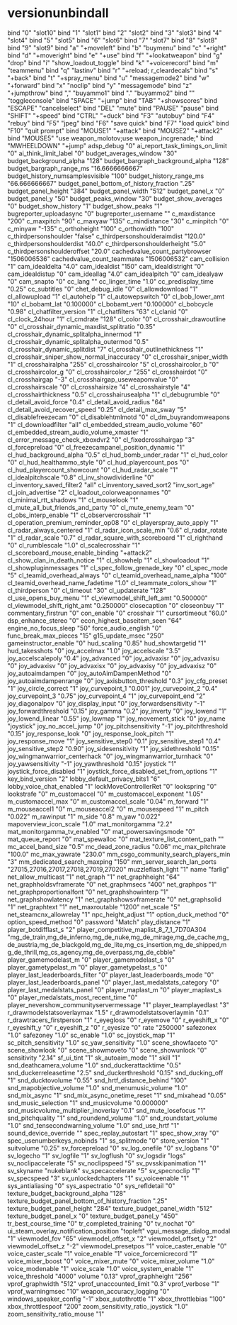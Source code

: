 # versionunbindall
bind "0" "slot10"
bind "1" "slot1"
bind "2" "slot2"
bind "3" "slot3"
bind "4" "slot4"
bind "5" "slot5"
bind "6" "slot6"
bind "7" "slot7"
bind "8" "slot8"
bind "9" "slot9"
bind "a" "+moveleft"
bind "b" "buymenu"
bind "c" "+right"
bind "d" "+moveright"
bind "e" "+use"
bind "f" "+lookatweapon"
bind "g" "drop"
bind "i" "show_loadout_toggle"
bind "k" "+voicerecord"
bind "m" "teammenu"
bind "q" "lastinv"
bind "r" "+reload; r_cleardecals"
bind "s" "+back"
bind "t" "+spray_menu"
bind "u" "messagemode2"
bind "w" "+forward"
bind "x" "noclip"
bind "y" "messagemode"
bind "z" "+jumpthrow"
bind "," "buyammo1"
bind "." "buyammo2"
bind "\" "toggleconsole"
bind "SPACE" "+jump"
bind "TAB" "+showscores"
bind "ESCAPE" "cancelselect"
bind "DEL" "mute"
bind "PAUSE" "pause"
bind "SHIFT" "+speed"
bind "CTRL" "+duck"
bind "F3" "autobuy"
bind "F4" "rebuy"
bind "F5" "jpeg"
bind "F6" "save quick"
bind "F7" "load quick"
bind "F10" "quit prompt"
bind "MOUSE1" "+attack"
bind "MOUSE2" "+attack2"
bind "MOUSE5" "use weapon_molotov;use weapon_incgrenade;"
bind "MWHEELDOWN" "+jump"
adsp_debug "0"
ai_report_task_timings_on_limit "0"
ai_think_limit_label "0"
budget_averages_window "30"
budget_background_alpha "128"
budget_bargraph_background_alpha "128"
budget_bargraph_range_ms "16.6666666667"
budget_history_numsamplesvisible "100"
budget_history_range_ms "66.666666667"
budget_panel_bottom_of_history_fraction ".25"
budget_panel_height "384"
budget_panel_width "512"
budget_panel_x "0"
budget_panel_y "50"
budget_peaks_window "30"
budget_show_averages "0"
budget_show_history "1"
budget_show_peaks "1"
bugreporter_uploadasync "0"
bugreporter_username ""
c_maxdistance "200"
c_maxpitch "90"
c_maxyaw "135"
c_mindistance "30"
c_minpitch "0"
c_minyaw "-135"
c_orthoheight "100"
c_orthowidth "100"
c_thirdpersonshoulder "false"
c_thirdpersonshoulderaimdist "120.0"
c_thirdpersonshoulderdist "40.0"
c_thirdpersonshoulderheight "5.0"
c_thirdpersonshoulderoffset "20.0"
cachedvalue_count_partybrowser "1506006536"
cachedvalue_count_teammates "1506006532"
cam_collision "1"
cam_idealdelta "4.0"
cam_idealdist "150"
cam_idealdistright "0"
cam_idealdistup "0"
cam_ideallag "4.0"
cam_idealpitch "0"
cam_idealyaw "0"
cam_snapto "0"
cc_lang ""
cc_linger_time "1.0"
cc_predisplay_time "0.25"
cc_subtitles "0"
chet_debug_idle "0"
cl_allowdownload "1"
cl_allowupload "1"
cl_autohelp "1"
cl_autowepswitch "0"
cl_bob_lower_amt "10"
cl_bobamt_lat "0.100000"
cl_bobamt_vert "0.100000"
cl_bobcycle "0.98"
cl_chatfilter_version "1"
cl_chatfilters "63"
cl_clanid "0"
cl_clock_24hour "1"
cl_cmdrate "128"
cl_color "0"
cl_crosshair_drawoutline "0"
cl_crosshair_dynamic_maxdist_splitratio "0.35"
cl_crosshair_dynamic_splitalpha_innermod "1"
cl_crosshair_dynamic_splitalpha_outermod "0.5"
cl_crosshair_dynamic_splitdist "7"
cl_crosshair_outlinethickness "1"
cl_crosshair_sniper_show_normal_inaccuracy "0"
cl_crosshair_sniper_width "1"
cl_crosshairalpha "255"
cl_crosshaircolor "5"
cl_crosshaircolor_b "0"
cl_crosshaircolor_g "0"
cl_crosshaircolor_r "255"
cl_crosshairdot "0"
cl_crosshairgap "-3"
cl_crosshairgap_useweaponvalue "0"
cl_crosshairscale "0"
cl_crosshairsize "4"
cl_crosshairstyle "4"
cl_crosshairthickness "0.5"
cl_crosshairusealpha "1"
cl_debugrumble "0"
cl_detail_avoid_force "0.4"
cl_detail_avoid_radius "64"
cl_detail_avoid_recover_speed "0.25"
cl_detail_max_sway "5"
cl_disablefreezecam "0"
cl_disablehtmlmotd "0"
cl_dm_buyrandomweapons "1"
cl_downloadfilter "all"
cl_embedded_stream_audio_volume "60"
cl_embedded_stream_audio_volume_xmaster "1"
cl_error_message_check_xboxdvr2 "0"
cl_fixedcrosshairgap "3"
cl_forcepreload "0"
cl_freezecampanel_position_dynamic "1"
cl_hud_background_alpha "0.5"
cl_hud_bomb_under_radar "1"
cl_hud_color "0"
cl_hud_healthammo_style "0"
cl_hud_playercount_pos "0"
cl_hud_playercount_showcount "0"
cl_hud_radar_scale "1"
cl_idealpitchscale "0.8"
cl_inv_showdividerline "0"
cl_inventory_saved_filter2 "all"
cl_inventory_saved_sort2 "inv_sort_age"
cl_join_advertise "2"
cl_loadout_colorweaponnames "0"
cl_minimal_rtt_shadows "1"
cl_mouselook "1"
cl_mute_all_but_friends_and_party "0"
cl_mute_enemy_team "0"
cl_obs_interp_enable "1"
cl_observercrosshair "1"
cl_operation_premium_reminder_op08 "0"
cl_playerspray_auto_apply "1"
cl_radar_always_centered "1"
cl_radar_icon_scale_min "0.6"
cl_radar_rotate "1"
cl_radar_scale "0.7"
cl_radar_square_with_scoreboard "1"
cl_righthand "0"
cl_rumblescale "1.0"
cl_scalecrosshair "1"
cl_scoreboard_mouse_enable_binding "+attack2"
cl_show_clan_in_death_notice "1"
cl_showhelp "1"
cl_showloadout "1"
cl_showpluginmessages "1"
cl_spec_follow_grenade_key "0"
cl_spec_mode "5"
cl_teamid_overhead_always "0"
cl_teamid_overhead_name_alpha "100"
cl_teamid_overhead_name_fadetime "1.0"
cl_teammate_colors_show "1"
cl_thirdperson "0"
cl_timeout "30"
cl_updaterate "128"
cl_use_opens_buy_menu "1"
cl_viewmodel_shift_left_amt "0.500000"
cl_viewmodel_shift_right_amt "0.250000"
closecaption "0"
closeonbuy "1"
commentary_firstrun "0"
con_enable "0"
crosshair "1"
cursortimeout "60.0"
dsp_enhance_stereo "0"
econ_highest_baseitem_seen "64"
engine_no_focus_sleep "50"
force_audio_english "0"
func_break_max_pieces "15"
g15_update_msec "250"
gameinstructor_enable "0"
hud_scaling "0.85"
hud_showtargetid "1"
hud_takesshots "0"
joy_accelmax "1.0"
joy_accelscale "3.5"
joy_accelscalepoly "0.4"
joy_advanced "0"
joy_advaxisr "0"
joy_advaxisu "0"
joy_advaxisv "0"
joy_advaxisx "0"
joy_advaxisy "0"
joy_advaxisz "0"
joy_autoaimdampen "0"
joy_autoAimDampenMethod "0"
joy_autoaimdampenrange "0"
joy_axisbutton_threshold "0.3"
joy_cfg_preset "1"
joy_circle_correct "1"
joy_curvepoint_1 "0.001"
joy_curvepoint_2 "0.4"
joy_curvepoint_3 "0.75"
joy_curvepoint_4 "1"
joy_curvepoint_end "2"
joy_diagonalpov "0"
joy_display_input "0"
joy_forwardsensitivity "-1"
joy_forwardthreshold "0.15"
joy_gamma "0.2"
joy_inverty "0"
joy_lowend "1"
joy_lowend_linear "0.55"
joy_lowmap "1"
joy_movement_stick "0"
joy_name "joystick"
joy_no_accel_jump "0"
joy_pitchsensitivity "-1"
joy_pitchthreshold "0.15"
joy_response_look "0"
joy_response_look_pitch "1"
joy_response_move "1"
joy_sensitive_step0 "0.1"
joy_sensitive_step1 "0.4"
joy_sensitive_step2 "0.90"
joy_sidesensitivity "1"
joy_sidethreshold "0.15"
joy_wingmanwarrior_centerhack "0"
joy_wingmanwarrior_turnhack "0"
joy_yawsensitivity "-1"
joy_yawthreshold "0.15"
joystick "1"
joystick_force_disabled "1"
joystick_force_disabled_set_from_options "1"
key_bind_version "2"
lobby_default_privacy_bits1 "6"
lobby_voice_chat_enabled "1"
lockMoveControllerRet "0"
lookspring "0"
lookstrafe "0"
m_customaccel "0"
m_customaccel_exponent "1.05"
m_customaccel_max "0"
m_customaccel_scale "0.04"
m_forward "1"
m_mouseaccel1 "0"
m_mouseaccel2 "0"
m_mousespeed "1"
m_pitch "0.022"
m_rawinput "1"
m_side "0.8"
m_yaw "0.022"
mapoverview_icon_scale "1.0"
mat_monitorgamma "2.2"
mat_monitorgamma_tv_enabled "0"
mat_powersavingsmode "0"
mat_queue_report "0"
mat_spewalloc "0"
mat_texture_list_content_path ""
mc_accel_band_size "0.5"
mc_dead_zone_radius "0.06"
mc_max_pitchrate "100.0"
mc_max_yawrate "230.0"
mm_csgo_community_search_players_min "3"
mm_dedicated_search_maxping "150"
mm_server_search_lan_ports "27015,27016,27017,27018,27019,27020"
muzzleflash_light "1"
name "farlig"
net_allow_multicast "1"
net_graph "1"
net_graphheight "64"
net_graphholdsvframerate "0"
net_graphmsecs "400"
net_graphpos "1"
net_graphproportionalfont "0"
net_graphshowinterp "1"
net_graphshowlatency "1"
net_graphshowsvframerate "0"
net_graphsolid "1"
net_graphtext "1"
net_maxroutable "1200"
net_scale "5"
net_steamcnx_allowrelay "1"
npc_height_adjust "1"
option_duck_method "0"
option_speed_method "0"
password "Match"
play_distance "1"
player_botdifflast_s "2"
player_competitive_maplist_8_7_1_7D70A304 "mg_de_train,mg_de_inferno,mg_de_nuke,mg_de_mirage,mg_de_cache,mg_de_austria,mg_de_blackgold,mg_de_lite,mg_cs_insertion,mg_de_shipped,mg_de_thrill,mg_cs_agency,mg_de_overpass,mg_de_cbble"
player_gamemodelast_m "0"
player_gamemodelast_s "0"
player_gametypelast_m "0"
player_gametypelast_s "0"
player_last_leaderboards_filter "0"
player_last_leaderboards_mode "0"
player_last_leaderboards_panel "0"
player_last_medalstats_category "0"
player_last_medalstats_panel "0"
player_maplast_m "0"
player_maplast_s "0"
player_medalstats_most_recent_time "0"
player_nevershow_communityservermessage "1"
player_teamplayedlast "3"
r_drawmodelstatsoverlaymax "1.5"
r_drawmodelstatsoverlaymin "0.1"
r_drawtracers_firstperson "1"
r_eyegloss "0"
r_eyemove "0"
r_eyeshift_x "0"
r_eyeshift_y "0"
r_eyeshift_z "0"
r_eyesize "0"
rate "250000"
safezonex "1.0"
safezoney "1.0"
sc_enable "1.0"
sc_joystick_map "1"
sc_pitch_sensitivity "1.0"
sc_yaw_sensitivity "1.0"
scene_showfaceto "0"
scene_showlook "0"
scene_showmoveto "0"
scene_showunlock "0"
sensitivity "2.14"
sf_ui_tint "1"
sk_autoaim_mode "1"
skill "1"
snd_deathcamera_volume "1.0"
snd_duckerattacktime "0.5"
snd_duckerreleasetime "2.5"
snd_duckerthreshold "0.15"
snd_ducking_off "1"
snd_ducktovolume "0.55"
snd_hrtf_distance_behind "100"
snd_mapobjective_volume "1.0"
snd_menumusic_volume "1.0"
snd_mix_async "1"
snd_mix_async_onetime_reset "1"
snd_mixahead "0.05"
snd_music_selection "1"
snd_musicvolume "0.000000"
snd_musicvolume_multiplier_inoverlay "0.1"
snd_mute_losefocus "1"
snd_pitchquality "1"
snd_roundend_volume "1.0"
snd_roundstart_volume "1.0"
snd_tensecondwarning_volume "1.0"
snd_use_hrtf "1"
sound_device_override ""
spec_replay_autostart "1"
spec_show_xray "0"
spec_usenumberkeys_nobinds "1"
ss_splitmode "0"
store_version "1"
suitvolume "0.25"
sv_forcepreload "0"
sv_log_onefile "0"
sv_logbans "0"
sv_logecho "1"
sv_logfile "1"
sv_logflush "0"
sv_logsdir "logs"
sv_noclipaccelerate "5"
sv_noclipspeed "5"
sv_pvsskipanimation "1"
sv_skyname "nukeblank"
sv_specaccelerate "5"
sv_specnoclip "1"
sv_specspeed "3"
sv_unlockedchapters "1"
sv_voiceenable "1"
sys_antialiasing "0"
sys_aspectratio "0"
sys_refldetail "0"
texture_budget_background_alpha "128"
texture_budget_panel_bottom_of_history_fraction ".25"
texture_budget_panel_height "284"
texture_budget_panel_width "512"
texture_budget_panel_x "0"
texture_budget_panel_y "450"
tr_best_course_time "0"
tr_completed_training "0"
tv_nochat "0"
ui_steam_overlay_notification_position "topleft"
vgui_message_dialog_modal "1"
viewmodel_fov "65"
viewmodel_offset_x "2"
viewmodel_offset_y "2"
viewmodel_offset_z "-2"
viewmodel_presetpos "1"
voice_caster_enable "0"
voice_caster_scale "1"
voice_enable "1"
voice_forcemicrecord "1"
voice_mixer_boost "0"
voice_mixer_mute "0"
voice_mixer_volume "1.0"
voice_modenable "1"
voice_scale "1.0"
voice_system_enable "1"
voice_threshold "4000"
volume "0.13"
vprof_graphheight "256"
vprof_graphwidth "512"
vprof_unaccounted_limit "0.3"
vprof_verbose "1"
vprof_warningmsec "10"
weapon_accuracy_logging "0"
windows_speaker_config "-1"
xbox_autothrottle "1"
xbox_throttlebias "100"
xbox_throttlespoof "200"
zoom_sensitivity_ratio_joystick "1.0"
zoom_sensitivity_ratio_mouse "1"
